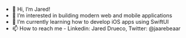 - 👋 Hi, I’m Jared!
- 👀 I’m interested in building modern web and mobile applications
- 🌱 I’m currently learning how to develop iOS apps using SwiftUI
- 📫 How to reach me - Linkedin: Jared Drueco, Twitter: @jaarebeaar
